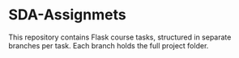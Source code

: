 # SDA-Assignmets
This repository contains Flask course tasks, structured in separate branches per task. Each branch holds the full project folder.
